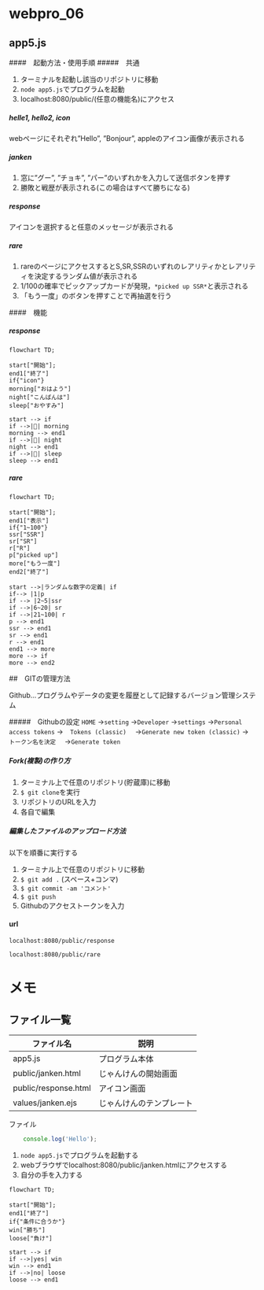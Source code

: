 # webpro_06
## app5.js

####　起動方法・使用手順
#####　共通
1. ターミナルを起動し該当のリポジトリに移動
1. ```node app5.js```でプログラムを起動
1. localhost:8080/public/(任意の機能名)にアクセス

##### helle1, hello2, icon
webページにそれぞれ”Hello”, ”Bonjour”, appleのアイコン画像が表示される

##### janken
1. 窓に”グー”, ”チョキ”, ”パー”のいずれかを入力して送信ボタンを押す
1. 勝敗と戦歴が表示される(この場合はすべて勝ちになる)

##### response
アイコンを選択すると任意のメッセージが表示される

##### rare
1. rareのページにアクセスするとS,SR,SSRのいずれのレアリティかとレアリティを決定するランダム値が表示される
1. 1/100の確率でピックアップカードが発現，```*picked up SSR*```と表示される
1. 「もう一度」のボタンを押すことで再抽選を行う

####　機能
##### response
```mermaid
flowchart TD;

start["開始"];
end1["終了"]
if{"icon"}
morning["おはよう"]
night["こんばんは"]
sleep["おやすみ"]

start --> if
if -->|🌅| morning
morning --> end1
if -->|🌃| night
night --> end1
if -->|🛌| sleep
sleep --> end1
```
##### rare
```mermaid
flowchart TD;

start["開始"];
end1["表示"]
if{"1~100"}
ssr["SSR"]
sr["SR"]
r["R"]
p["picked up"]
more["もう一度"]
end2["終了"]

start -->|ランダムな数字の定義| if
if--> |1|p
if --> |2~5|ssr
if -->|6~20| sr
if -->|21~100| r
p --> end1
ssr --> end1
sr --> end1
r --> end1
end1 --> more
more --> if
more --> end2
```

##　GITの管理方法

Github...プログラムやデータの変更を履歴として記録するバージョン管理システム

#####　Githubの設定
```HOME``` 
→```setting```
→```Developer``` 
→```settings```
→```Personal access tokens```
→　```Tokens (classic)```　
→```Generate new token (classic)```
→　```トークン名を決定```　
→```Generate token```


##### Fork(複製)の作り方
1. ターミナル上で任意のリポジトリ(貯蔵庫)に移動
1. ```$ git clone```を実行
1. リポジトリのURLを入力
1. 各自で編集



##### 編集したファイルのアップロード方法
以下を順番に実行する
1. ターミナル上で任意のリポジトリに移動
1. ```$ git add .```  (スペース+コンマ)
1. ```$ git commit -am 'コメント'```
1. ```$ git push```
1. Githubのアクセストークンを入力


#### url
```localhost:8080/public/response```

```localhost:8080/public/rare```



# メモ
## ファイル一覧
ファイル名|説明
-|-
app5.js|プログラム本体
public/janken.html|じゃんけんの開始画面
public/response.html|アイコン画面
values/janken.ejs　|じゃんけんのテンプレート

ファイル
```javascript
    console.log('Hello');
```


1. ```node app5.js```でプログラムを起動する
1. webブラウザでlocalhost:8080/public/janken.htmlにアクセスする
1. 自分の手を入力する


```mermaid
flowchart TD;

start["開始"];
end1["終了"]
if{"条件に合うか"}
win["勝ち"]
loose["負け"]

start --> if
if -->|yes| win
win --> end1
if -->|no| loose
loose --> end1
```
